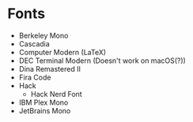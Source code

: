 # Fonts

- Berkeley Mono
- Cascadia
- Computer Modern (LaTeX)
- DEC Terminal Modern (Doesn't work on macOS(?))
- Dina Remastered II
- Fira Code
- Hack
  - Hack Nerd Font
- IBM Plex Mono
- JetBrains Mono
